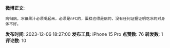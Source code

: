 **微博正文**: 
```
病归病，冰镇果汁必须喝起来，必须是nFC的，蛋糕也得是病的，没有任何证据证明吃冰的对身体不好。
```
**发布时间**: 2023-12-06 18:27:00
**发布工具**: iPhone 15 Pro
**点赞数**: 76
**转发数**: 1
**评论数**: 10
